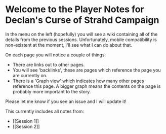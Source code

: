 # Welcome to the Player Notes for Declan's Curse of Strahd Campaign

In the menu on the left (hopefully) you will see a wiki containing all of the details from the previous sessions. Unfortunately, mobile compatibility is non-existent at the moment, I'll see what I can do about that. 

On each page you will notice a couple of things:
* There are links out to other pages. 
* You will see 'backlinks', these are pages which reference the page you are currently on. 
* There is a 'Graph view' which indicates how many other pages reference this page. A bigger graph means the contents on the page is probably more important to the story. 

Please let me know if you see an issue and I will update it! 

This currently includes all notes from:
* [[Session 1]]
* [[Session 2]]
